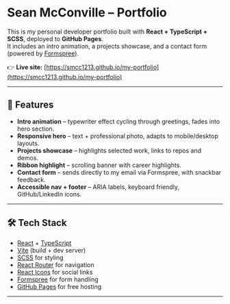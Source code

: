 # Sean McConville – Portfolio

This is my personal developer portfolio built with **React + TypeScript + SCSS**, deployed to **GitHub Pages**.  
It includes an intro animation, a projects showcase, and a contact form (powered by [Formspree](https://formspree.io)).

👉 **Live site:** [https://smcc1213.github.io/my-portfolio](https://smcc1213.github.io/my-portfolio)

---

## 🚀 Features
- **Intro animation** – typewriter effect cycling through greetings, fades into hero section.
- **Responsive hero** – text + professional photo, adapts to mobile/desktop layouts.
- **Projects showcase** – highlights selected work, links to repos and demos.
- **Ribbon highlight** – scrolling banner with career highlights.
- **Contact form** – sends directly to my email via Formspree, with snackbar feedback.
- **Accessible nav + footer** – ARIA labels, keyboard friendly, GitHub/LinkedIn icons.

---

## 🛠 Tech Stack
- [React](https://reactjs.org/) + [TypeScript](https://www.typescriptlang.org/)
- [Vite](https://vitejs.dev/) (build + dev server)
- [SCSS](https://sass-lang.com/) for styling
- [React Router](https://reactrouter.com/) for navigation
- [React Icons](https://react-icons.github.io/react-icons/) for social links
- [Formspree](https://formspree.io/) for form handling
- [GitHub Pages](https://pages.github.com/) for free hosting

---